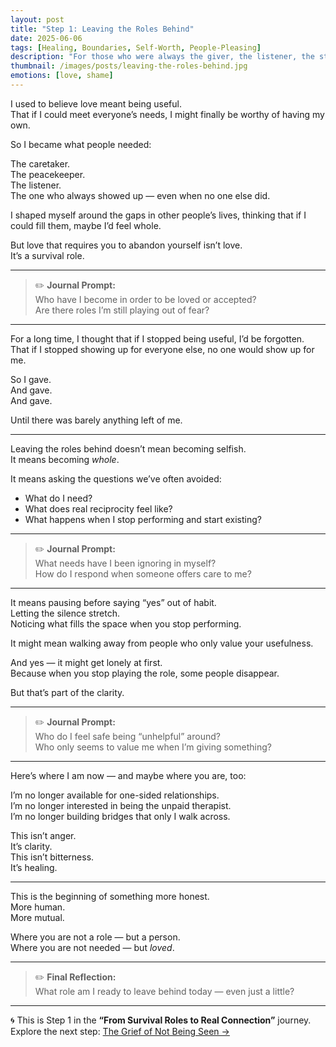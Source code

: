 ```yaml
---
layout: post
title: "Step 1: Leaving the Roles Behind"
date: 2025-06-06
tags: [Healing, Boundaries, Self-Worth, People-Pleasing]
description: "For those who were always the giver, the listener, the strong one — this is a gentle invitation to begin returning to yourself."
thumbnail: /images/posts/leaving-the-roles-behind.jpg
emotions: [love, shame]
---
```


I used to believe love meant being useful.  
That if I could meet everyone’s needs, I might finally be worthy of having my own.

So I became what people needed:

The caretaker.  
The peacekeeper.  
The listener.  
The one who always showed up — even when no one else did.

I shaped myself around the gaps in other people’s lives, thinking that if I could fill them, maybe I’d feel whole.

But love that requires you to abandon yourself isn’t love.  
It’s a survival role.

---

> ✏️ **Journal Prompt:**  
> Who have I become in order to be loved or accepted?  
> Are there roles I’m still playing out of fear?

---

For a long time, I thought that if I stopped being useful, I’d be forgotten.  
That if I stopped showing up for everyone else, no one would show up for me.

So I gave.  
And gave.  
And gave.

Until there was barely anything left of me.

---

Leaving the roles behind doesn’t mean becoming selfish.  
It means becoming *whole*.

It means asking the questions we’ve often avoided:

- What do I need?  
- What does real reciprocity feel like?  
- What happens when I stop performing and start existing?

---

> ✏️ **Journal Prompt:**  
> What needs have I been ignoring in myself?  
> How do I respond when someone offers care to me?

---

It means pausing before saying “yes” out of habit.  
Letting the silence stretch.  
Noticing what fills the space when you stop performing.

It might mean walking away from people who only value your usefulness.

And yes — it might get lonely at first.  
Because when you stop playing the role, some people disappear.

But that’s part of the clarity.

---

> ✏️ **Journal Prompt:**  
> Who do I feel safe being “unhelpful” around?  
> Who only seems to value me when I’m giving something?

---

Here’s where I am now — and maybe where you are, too:

I’m no longer available for one-sided relationships.  
I’m no longer interested in being the unpaid therapist.  
I’m no longer building bridges that only I walk across.

This isn’t anger.  
It’s clarity.  
This isn’t bitterness.  
It’s healing.

---

This is the beginning of something more honest.  
More human.  
More mutual.

Where you are not a role — but a person.  
Where you are not needed — but *loved*.

---

> ✏️ **Final Reflection:**  
> What role am I ready to leave behind today — even just a little?

---

🌀 This is Step 1 in the **“From Survival Roles to Real Connection”** journey.  
Explore the next step: [The Grief of Not Being Seen →](/blog/what-i-never-got-to-say-to-my-dad)

